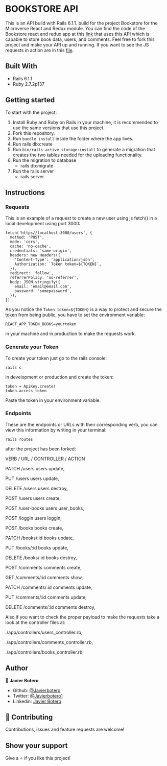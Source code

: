 # BOOKSTORE API

This is an API build with Rails 6.1.1. build for the project Bookstore for the Microverse React and Redux module. You can find the code of the Bookstore react and redux app at this [link](https://github.com/javierbotero/bookstore) that uses this API which is capable to store book data, users, and comments. Feel free to fork this project and make your API up and running. If you want to see the JS requests in action are in this [file](https://github.com/javierbotero/bookstore/blob/development/src/actions/index.js).

## Built With

- Rails 6.1.1
- Ruby 2.7.2p137

## Getting started

To start with the project:

1. Install Ruby and Ruby on Rails in your machine, it is recommended to use the same versions that use this project.
2. Fork this repository.
3. Run `bundle install` inside the folder where the app lives.
4. Run rails db:create
5. Run `bin/rails active_storage:install` to generate a migration that creates the two tables needed for the uploading functionality.
6. Run the migration to database
    - rails db:migrate
7. Run the rails server
    - rails server

## Instructions

### Requests

This is an example of a request to create a new user using js fetch() in a local development using port 3000:

```
fetch('https//localhost:3000/users', {
  method: 'POST',
  mode: 'cors',
  cache: 'no-cache',
  credentials: 'same-origin',
  headers: new Headers({
    'Content-Type': 'application/json',
    Authorization: `Token token=${TOKEN}`,
  }),
  redirect: 'follow',
  referrerPolicy: 'no-referrer',
  body: JSON.stringify({
    email: 'email@email.com',
    password: 'somepassword',
  }),
})
```
As you notice the `Token token=${TOKEN}` is a way to protect and secure the token from being public, you have to set the environment variable:

```
REACT_APP_TOKEN_BOOKS=yourtoken
```

in your machine and in production to make the requests work.

### Generate your Token

To create your token just go to the rails console:

```
rails c
```

in development or production and create the token:

```
token = ApiKey.create!
token.access_token
```

Paste the token in your environment variable.

### Endpoints

These are the endpoints or URLs with their corresponding verb, you can view this information by writing in your terminal:

```
rails routes
```

after the project has been forked:

VERB / URL / CONTROLLER / ACTION

PATCH /users users update,

PUT /users users update,

DELETE /users users destroy,

POST /users users create,

POST /user-books users user_books,

POST /loggin users loggin,

POST /books books create,

PATCH /books/:id books update,

PUT /books/:id books update,

DELETE /books/:id books destroy,

POST /comments comments create,

GET /comments/:id comments show,

PATCH /comments/:id comments update,

PUT /comments/:id comments update,

DELETE /comments/:id comments destroy,

Also if you want to check the proper payload to make the requests take a look at the controller files at:

 ./app/controllers/users_controller.rb,
 
 ./app/controllers/comments_controller.rb,
 
 ./app/controllers/books_controller.rb

## Author

👤 **Javier Botero**

- Github: [@Javierbotero](https://github.com/javierbotero)
- Twitter: [@Javierbotero1](https://twitter.com/JavierBotero1)
- Linkedin: [Javier Botero](https://www.linkedin.com/in/javierboterodev/)

## 🤝 Contributing

Contributions, issues and feature requests are welcome!

## Show your support

Give a ⭐️ if you like this project!
